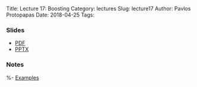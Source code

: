 Title: Lecture 17: Boosting
Category: lectures
Slug: lecture17
Author: Pavlos Protopapas
Date: 2018-04-25
Tags: 


### Slides

- [PDF]({attach}presentation/Lecture17_Boosting.pdf)
- [PPTX]({attach}presentation/Lecture17_Boosting.pptx)

### Notes 
%- [Examples]({filename}notebook/Lecture14_Notebook.ipynb)


